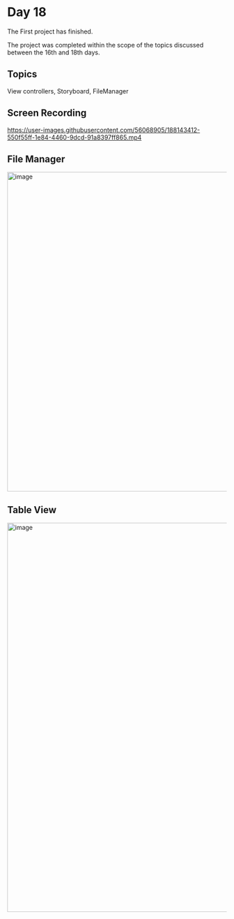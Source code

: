 # Day 18

The First project has finished.

The project was completed within the scope of the topics discussed between the 16th and 18th days.

## Topics

View controllers, Storyboard, FileManager

## Screen Recording

https://user-images.githubusercontent.com/56068905/188143412-550f55ff-1e84-4460-9dcd-91a8397ff865.mp4

## File Manager

<img width="733" alt="image" src="https://user-images.githubusercontent.com/56068905/188556837-1a3f783b-3fcc-4181-a724-844041878086.png">

## Table View

<img width="893" alt="image" src="https://user-images.githubusercontent.com/56068905/188556875-4e4cf33f-b74e-4a46-a80e-016c976edd4b.png">
